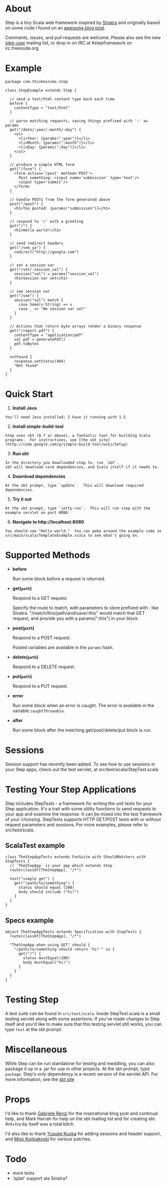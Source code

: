 About
=====

Step is a tiny Scala web framework inspired by [Sinatra](http://www.sinatrarb.com/) and originally based on some code I found on an [awesome blog post](http://www.riffraff.info/2009/4/11/step-a-scala-web-picoframework).

Comments, issues, and pull requests are welcome.  Please also see the new [step-user](http://groups.google.com/group/step-user) mailing list, or drop in on IRC at #stepframework on irc.freenode.org

Example
=======

    package com.thinkminimo.step

    class StepExample extends Step {

      // send a text/html content type back each time
      before {
        contentType = "text/html"
      }

      // parse matching requests, saving things prefixed with ':' as params
      get("/date/:year/:month/:day") {
        <ul>
          <li>Year: {params(":year")}</li>
          <li>Month: {params(":month")}</li>
          <li>Day: {params(":day")}</li>
        </ul>
      }

      // produce a simple HTML form
      get("/form") {
        <form action='/post' method='POST'>
          Post something: <input name='submission' type='text'/>
          <input type='submit'/>
        </form>
      }

      // handle POSTs from the form generated above
      post("/post") {
        <h1>You posted: {params("submission")}</h1>
      }

      // respond to '/' with a greeting
      get("/") {
        <h1>Hello world!</h1>
      }

      // send redirect headers
      get("/see_ya") {
        redirect("http://google.com")
      }

      // set a session var
      get("/set/:session_val") {
        session("val") = params("session_val")
        <h1>Session var set</h1>
      }

      // see session var
      get("/see") {
        session("val") match {
          case Some(v:String) => v
          case _ => "No session var set"
        }
      }

      // Actions that return byte arrays render a binary response
      get("/report.pdf") {
        contentType = "application/pdf"
        val pdf = generatePdf()
        pdf.toBytes
      }

      notFound {
        response.setStatus(404)
        "Not found"
      }
    }


Quick Start
===========
1.   __Install Java__

    You'll need Java installed; I have it running with 1.5

2.   __Install simple-build-tool__

    Step uses sbt (0.7 or above), a fantastic tool for building Scala programs.  For instructions, see [the sbt site](http://code.google.com/p/simple-build-tool/wiki/Setup)

3.   __Run sbt__

    In the directory you downloaded step to, run `sbt`.
    sbt will download core dependencies, and Scala itself if it needs to.

4.   __Download dependencies__

    At the sbt prompt, type `update`.  This will download required dependencies.

5.   __Try it out__

    At the sbt prompt, type `jetty-run`.  This will run step with the example servlet on port 8080.

6.   __Navigate to http://localhost:8080__

    You should see "Hello world."  You can poke around the example code in src/main/scala/TemplateExample.scala to see what's going on.


Supported Methods
=================

*   __before__

    Run some block before a request is returned.

*   __get(`path`)__

    Respond to a GET request.

    Specify the route to match, with parameters to store prefixed with : like Sinatra.
    "/match/this/path/and/save/:this" would match that GET request, and provide you with a
    params(":this") in your block.

*   __post(`path`)__

    Respond to a POST request.

    Posted variables are available in the `params` hash.

*   __delete(`path`)__

    Respond to a DELETE request.

*   __put(`path`)__

    Respond to a PUT request.

*   __error__

    Run some block when an error is caught.  The error is available in the variable `caughtThrowable`.

*   __after__

    Run some block after the matching get/post/delete/put block is run.

Sessions
========
Session support has recently been added.  To see how to use sessions in your Step apps, check out the test servlet, at src/test/scala/StepTest.scala

Testing Your Step Applications
==============================
Step includes StepTests - a framework for writing the unit tests for your Step application.  It's a trait with some utility functions to send requests to your app and examine the response.  It can be mixed into the test framework of your choosing.  StepTests supports HTTP GET/POST tests with or without request parameters and sessions.  For more examples, please refer to src/test/scala.

ScalaTest example
-----------------

    class TheStepAppTests extends FunSuite with ShouldMatchers with StepTests {
      // `TheStepApp` is your app which extends Step
      route(classOf[TheStepApp], "/*")

      test("simple get") {
        get("/path/to/something") {
          status should equal (200)
          body should include ("hi!")
        }
      }
    }

Specs example
-------------

    object TheStepAppTests extends Specification with StepTests {
      route(classOf[TheStepApp], "/*")
      
      "TheStepApp when using GET" should {
        "/path/to/something should return 'hi!'" in {
          get("/") {
            status mustEqual(200)
            body mustEqual("hi!")
          }
        }
      }
    }

Testing Step
============
A test suite can be found in `src/test/scala`.  Inside StepTest.scala is a small testing servlet along with some assertions.  If you've made changes to Step itself and you'd like to make sure that this testing servlet still works, you can type `test` at the sbt prompt.

Miscellaneous
=============
While Step can be run standalone for testing and meddling, you can also package it up in a .jar for use in other projects.  At the sbt prompt, type `package`.  Step's only dependency is a recent version of the servlet API. For more information, see the [sbt site](http://code.google.com/p/simple-build-tool/)

Props
=====

I'd like to thank [Gabriele Renzi](http://www.riffraff.info/) for the inspirational blog post and continual help, and Mark Harrah for help on the sbt mailing list and for creating sbt. Ant+Ivy by itself was a total bitch.

I'd also like to thank [Yusuke Kuoka](http://github.com/mumoshu) for adding sessions and header support, and [Miso Korkiakoski](http://github.com/mwing) for various patches.

Todo
====
* more tests
* 'splat' support ala Sinatra?
